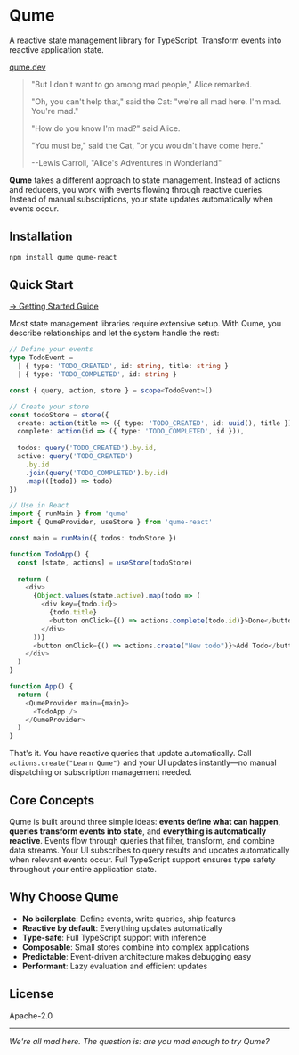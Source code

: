 # Qume

A reactive state management library for TypeScript. Transform events into reactive application state.

[qume.dev](https://qume.dev)

> "But I don't want to go among mad people," Alice remarked.
>
> "Oh, you can't help that," said the Cat: "we're all mad here. I'm mad. You're mad."
>
> "How do you know I'm mad?" said Alice.
>
> "You must be," said the Cat, "or you wouldn't have come here."
>
> --Lewis Carroll, "Alice's Adventures in Wonderland"

**Qume** takes a different approach to state management. Instead of actions and reducers, you work with events flowing through reactive queries. Instead of manual subscriptions, your state updates automatically when events occur.



## Installation

```bash
npm install qume qume-react
```

## Quick Start

[→ Getting Started Guide](https://qume.dev/docs/)

Most state management libraries require extensive setup. With Qume, you describe relationships and let the system handle the rest:

```typescript
// Define your events
type TodoEvent = 
  | { type: 'TODO_CREATED', id: string, title: string }
  | { type: 'TODO_COMPLETED', id: string }

const { query, action, store } = scope<TodoEvent>()

// Create your store
const todoStore = store({
  create: action(title => ({ type: 'TODO_CREATED', id: uuid(), title })),
  complete: action(id => ({ type: 'TODO_COMPLETED', id })),
  
  todos: query('TODO_CREATED').by.id,
  active: query('TODO_CREATED')
    .by.id
    .join(query('TODO_COMPLETED').by.id)
    .map(([todo]) => todo)
})

// Use in React
import { runMain } from 'qume'
import { QumeProvider, useStore } from 'qume-react'

const main = runMain({ todos: todoStore })

function TodoApp() {
  const [state, actions] = useStore(todoStore)
  
  return (
    <div>
      {Object.values(state.active).map(todo => (
        <div key={todo.id}>
          {todo.title}
          <button onClick={() => actions.complete(todo.id)}>Done</button>
        </div>
      ))}
      <button onClick={() => actions.create("New todo")}>Add Todo</button>
    </div>
  )
}

function App() {
  return (
    <QumeProvider main={main}>
      <TodoApp />
    </QumeProvider>
  )
}
```

That's it. You have reactive queries that update automatically. Call `actions.create("Learn Qume")` and your UI updates instantly—no manual dispatching or subscription management needed.

## Core Concepts

Qume is built around three simple ideas: **events define what can happen**, **queries transform events into state**, and **everything is automatically reactive**. Events flow through queries that filter, transform, and combine data streams. Your UI subscribes to query results and updates automatically when relevant events occur. Full TypeScript support ensures type safety throughout your entire application state.


## Why Choose Qume

- **No boilerplate**: Define events, write queries, ship features
- **Reactive by default**: Everything updates automatically
- **Type-safe**: Full TypeScript support with inference
- **Composable**: Small stores combine into complex applications
- **Predictable**: Event-driven architecture makes debugging easy
- **Performant**: Lazy evaluation and efficient updates


## License

Apache-2.0

---

*We're all mad here. The question is: are you mad enough to try Qume?*
